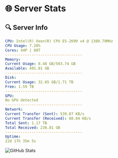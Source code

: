 # 🌐 Server Stats
## 🔍 Server Info
```yaml
CPU: Intel(R) Xeon(R) CPU E5-2699 v4 @ 1380.79MHz
CPU Usage: 7.20%
Cores: 44P | 88T
-----------------------------------
Memory:
Current Usage: 8.48 GB/503.74 GB
Available: 491.81 GB
-----------------------------------
Disk:
Current Usage: 32.65 GB/1.71 TB
Free: 1.59 TB
-----------------------------------
GPU:
No GPU detected
-----------------------------------
Network:
Current Transfer (Sent): 539.87 KB/s
Current Transfer (Received): 60.84 KB/s
Total Sent: 1.17 TB
Total Received: 236.81 GB
-----------------------------------
Uptime:
22d 17h 35m 5s
```
![GitHub Stats](https://img.shields.io/badge/Updated-2025-05-12_10:43:53-blue)